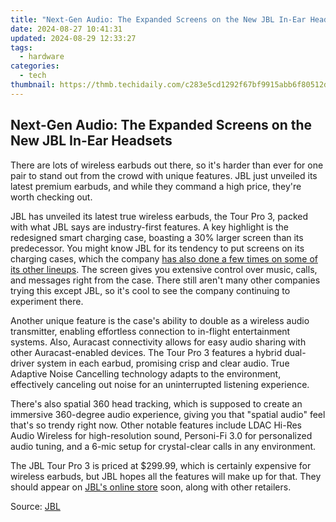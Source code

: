```yaml
---
title: "Next-Gen Audio: The Expanded Screens on the New JBL In-Ear Headsets"
date: 2024-08-27 10:41:31
updated: 2024-08-29 12:33:27
tags:
  - hardware
categories:
  - tech
thumbnail: https://thmb.techidaily.com/c283e5cd1292f67bf9915abb6f80512d4b71e72814dc3723834abc073685ea0d.jpg
---
```


## Next-Gen Audio: The Expanded Screens on the New JBL In-Ear Headsets

There are lots of wireless earbuds out there, so it's harder than ever for one pair to stand out from the crowd with unique features. JBL just unveiled its latest premium earbuds, and while they command a high price, they're worth checking out.

 JBL has unveiled its latest true wireless earbuds, the Tour Pro 3, packed with what JBL says are industry-first features. A key highlight is the redesigned smart charging case, boasting a 30% larger screen than its predecessor. You might know JBL for its tendency to put screens on its charging cases, which the company [has also done a few times on some of its other lineups](https://some-guidance.techidaily.com/updated-unveiling-leading-edge-vr-developers/). The screen gives you extensive control over music, calls, and messages right from the case. There still aren't many other companies trying this except JBL, so it's cool to see the company continuing to experiment there.

 Another unique feature is the case's ability to double as a wireless audio transmitter, enabling effortless connection to in-flight entertainment systems. Also, Auracast connectivity allows for easy audio sharing with other Auracast-enabled devices. The Tour Pro 3 features a hybrid dual-driver system in each earbud, promising crisp and clear audio. True Adaptive Noise Cancelling technology adapts to the environment, effectively canceling out noise for an uninterrupted listening experience.

 There's also spatial 360 head tracking, which is supposed to create an immersive 360-degree audio experience, giving you that "spatial audio" feel that's so trendy right now. Other notable features include LDAC Hi-Res Audio Wireless for high-resolution sound, Personi-Fi 3.0 for personalized audio tuning, and a 6-mic setup for crystal-clear calls in any environment.

 The JBL Tour Pro 3 is priced at $299.99, which is certainly expensive for wireless earbuds, but JBL hopes all the features will make up for that. They should appear on [JBL's online store](https://news.jbl.com/en-CEU/239681-enjoy-everywhere-entertainment-with-jbl-tour-pro-3-leading-the-next-generation-of-tws-earbuds) soon, along with other retailers.

 Source: [JBL](https://news.jbl.com/en-CEU/239681-enjoy-everywhere-entertainment-with-jbl-tour-pro-3-leading-the-next-generation-of-tws-earbuds)

<ins class="adsbygoogle"
     style="display:block"
     data-ad-format="autorelaxed"
     data-ad-client="ca-pub-7571918770474297"
     data-ad-slot="1223367746"></ins>



<ins class="adsbygoogle"
     style="display:block"
     data-ad-client="ca-pub-7571918770474297"
     data-ad-slot="8358498916"
     data-ad-format="auto"
     data-full-width-responsive="true"></ins>
